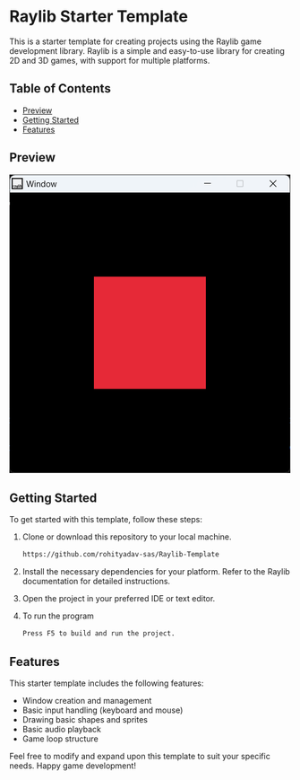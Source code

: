 # Raylib Starter Template

This is a starter template for creating projects using the Raylib game development library. Raylib is a simple and easy-to-use library for creating 2D and 3D games, with support for multiple platforms.

## Table of Contents

- [Preview](#preview)
- [Getting Started](#getting-started)
- [Features](#features)

## Preview

![preview.png](./assets/preview.png?raw=true)

## Getting Started

To get started with this template, follow these steps:

1. Clone or download this repository to your local machine.
    ```bash
    https://github.com/rohityadav-sas/Raylib-Template
    
2. Install the necessary dependencies for your platform. Refer to the Raylib documentation for detailed instructions.
   
3. Open the project in your preferred IDE or text editor.
   
4. To run the program
    ```bash
    Press F5 to build and run the project.

## Features

This starter template includes the following features:

- Window creation and management
- Basic input handling (keyboard and mouse)
- Drawing basic shapes and sprites
- Basic audio playback
- Game loop structure

Feel free to modify and expand upon this template to suit your specific needs. Happy game development!
